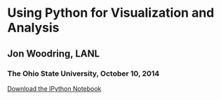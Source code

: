 # Using Python for Visualization and Analysis #

## Jon Woodring, LANL ##

### The Ohio State University, October 10, 2014 ###

[Download the IPython Notebook](https://raw.githubusercontent.com/DataScienceAtScale/python-at-osu-oct-10/master/Python_at_OSU_Oct_10.ipynb)
